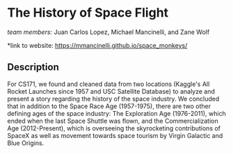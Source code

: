 # The History of Space Flight
*team members:* Juan Carlos Lopez, Michael Mancinelli, and Zane Wolf

*link to website: https://mmancinelli.github.io/space_monkeys/


## Description
For CS171, we found and cleaned data from two locations (Kaggle's All Rocket Launches since 1957 and USC Satellite Database) to analyze and present a story regarding the history of the space industry. We concluded that in addition to the Space Race Age (1957-1975), there are two other defining ages of the space industry: The Exploration Age (1976-2011), which ended when the last Space Shuttle was flown, and the Commercialization Age (2012-Present), which is overseeing the skyrocketing contributions of SpaceX as well as movement towards space tourism by Virgin Galactic and Blue Origins.  
